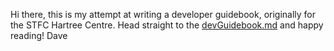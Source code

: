 Hi there, this is my attempt at writing a developer guidebook, originally for the STFC Hartree Centre. Head straight to the [devGuidebook.md](devGuidebook.md) and happy reading! Dave 

